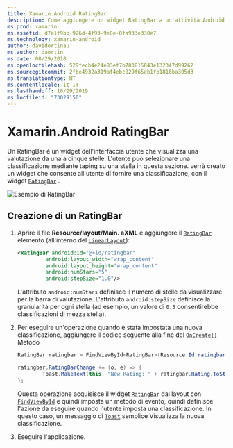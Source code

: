 ```yaml
---
title: Xamarin.Android RatingBar
description: Come aggiungere un widget RatingBar a un'attività Android.
ms.prod: xamarin
ms.assetid: d7a1f9bb-926d-4f93-9e8e-0fa933e330e7
ms.technology: xamarin-android
author: davidortinau
ms.author: daortin
ms.date: 08/29/2018
ms.openlocfilehash: 529fecb4e24e83ef7b783815843e132347d99262
ms.sourcegitcommit: 2fbe4932a319af4ebc829f65eb1fb1816ba305d3
ms.translationtype: HT
ms.contentlocale: it-IT
ms.lasthandoff: 10/29/2019
ms.locfileid: "73029150"
---
```

# <a name="xamarinandroid-ratingbar"></a>Xamarin.Android RatingBar

Un RatingBar è un widget dell'interfaccia utente che visualizza una valutazione da una a cinque stelle. L'utente può selezionare una classificazione mediante taping su una stella in questa sezione. verrà creato un widget che consente all'utente di fornire una classificazione, con il widget [`RatingBar`](xref:Android.Widget.RatingBar) .

![Esempio di RatingBar](ratingbar-images/01-ratingbar.png)

## <a name="creating-a-ratingbar"></a>Creazione di un RatingBar

1. Aprire il file **Resource/layout/Main. aXML** e aggiungere il [`RatingBar`](xref:Android.Widget.RatingBar)
   elemento (all'interno del [`LinearLayout`](xref:Android.Widget.LinearLayout)):

   ```xml
   <RatingBar android:id="@+id/ratingbar"
            android:layout_width="wrap_content"
            android:layout_height="wrap_content"
            android:numStars="5"
            android:stepSize="1.0"/>
   ```

   L'attributo `android:numStars` definisce il numero di stelle da visualizzare per la barra di valutazione. L'attributo `android:stepSize` definisce la granularità per ogni stella (ad esempio, un valore di `0.5` consentirebbe classificazioni di mezza stella).

2. Per eseguire un'operazione quando è stata impostata una nuova classificazione, aggiungere il codice seguente alla fine del [`OnCreate()`](xref:Android.App.Activity.OnCreate*)
   Metodo

    ```csharp
    RatingBar ratingbar = FindViewById<RatingBar>(Resource.Id.ratingbar);

    ratingbar.RatingBarChange += (o, e) => {
            Toast.MakeText(this, "New Rating: " + ratingbar.Rating.ToString (), ToastLength.Short).Show ();
    };
    ```

    Questa operazione acquisisce il widget [`RatingBar`](xref:Android.Widget.RatingBar) dal layout con [`FindViewById`](xref:Android.App.Activity.FindViewById*) e quindi imposta un metodo di evento, quindi definisce l'azione da eseguire quando l'utente imposta una classificazione. In questo caso, un messaggio di [`Toast`](xref:Android.Widget.Toast) semplice Visualizza la nuova classificazione.

3. Eseguire l'applicazione.

